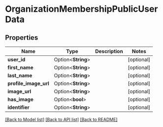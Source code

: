 # OrganizationMembershipPublicUserData

## Properties

Name | Type | Description | Notes
------------ | ------------- | ------------- | -------------
**user_id** | Option<**String**> |  | [optional]
**first_name** | Option<**String**> |  | [optional]
**last_name** | Option<**String**> |  | [optional]
**profile_image_url** | Option<**String**> |  | [optional]
**image_url** | Option<**String**> |  | [optional]
**has_image** | Option<**bool**> |  | [optional]
**identifier** | Option<**String**> |  | [optional]

[[Back to Model list]](../README.md#documentation-for-models) [[Back to API list]](../README.md#documentation-for-api-endpoints) [[Back to README]](../README.md)


